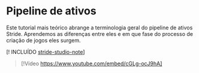 # Pipeline de ativos

Este tutorial mais teórico abrange a terminologia geral do pipeline de ativos Stride. Aprendemos as diferenças entre eles e em que fase do processo de criação de jogos eles surgem.

[! INCLUÍDO [stride-studio-note](../../includes/game-studio-xenko-note.md)]

> [!Vídeo https://www.youtube.com/embed/cGLg-ocJ9hA]